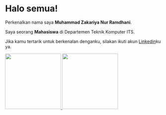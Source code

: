 # Halo semua! 

Perkenalkan nama saya **Muhammad Zakariya Nur Ramdhani**.

Saya seorang **Mahasiswa** di Departemen Teknik Komputer ITS.

Jika kamu tertarik untuk berkenalan denganku, silakan ikuti akun [Linkedin](https://www.linkedin.com/in/dhanizakariya/)ku ya.

<p align="left">
<a href="https://github.com/dhanizakariya">
  <img height="180em" src="https://github-readme-stats-eight-theta.vercel.app/api?username=dhanizakariya&show_icons=true&theme=algolia&include_all_commits=true&count_private=true"/>
  <img height="180em" src="https://github-readme-stats-eight-theta.vercel.app/api/top-langs/?username=dhanizakariya&layout=compact&langs_count=8&theme=algolia"/>
</a>
</p>
